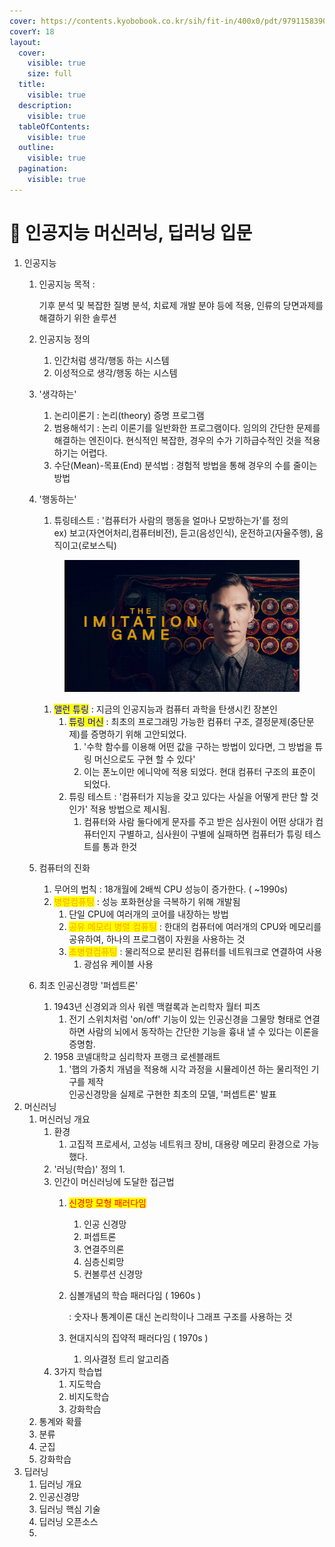 ```yaml
---
cover: https://contents.kyobobook.co.kr/sih/fit-in/400x0/pdt/9791158390419.jpg
coverY: 18
layout:
  cover:
    visible: true
    size: full
  title:
    visible: true
  description:
    visible: true
  tableOfContents:
    visible: true
  outline:
    visible: true
  pagination:
    visible: true
---
```


# 🧠 인공지능 머신러닝, 딥러닝 입문

1. 인공지능
   1.  인공지능 목적 :&#x20;

       기후 분석 및 복잡한 질병 분석, 치료제 개발 분야 등에 적용, 인류의 당면과제를 해결하기 위한 솔루션
   2. 인공지능 정의
      1. 인간처럼 생각/행동 하는 시스템
      2. 이성적으로 생각/행동 하는 시스템
   3. '생각하는'&#x20;
      1. 논리이론기 : 논리(theory) 증명 프로그램
      2. 범용해석기 : 논리 이론기를 일반화한 프로그램이다. 임의의 간단한 문제를 해결하는 엔진이다. 현식적인 복잡한, 경우의 수가 기하급수적인 것을 적용하기는 어렵다.
      3. 수단(Mean)-목표(End) 분석법 : 경험적 방법을 통해 경우의 수를 줄이는 방법
   4.  '행동하는'

       1. 튜링테스트 : '컴퓨터가 사람의 행동을 얼마나 모방하는가'를 정의 \
          ex) 보고(자연어처리,컴퓨터비전), 듣고(음성인식), 운전하고(자율주행), 움직이고(로보스틱)

       <figure><img src="../../.gitbook/assets/image (1) (1) (1) (1) (1) (1).png" alt=""><figcaption></figcaption></figure>



       1. <mark style="color:blue;">앨런 튜링</mark> : 지금의 인공지능과 컴퓨터 과학을 탄생시킨 장본인
          1. <mark style="color:blue;">튜링 머신</mark> : 최초의 프로그래밍 가능한 컴퓨터 구조, 결정문제(중단문제)를 증명하기 위해 고안되었다.
             1. '수학 함수를 이용해 어떤 값을 구하는 방법이 있다면, 그 방법을 튜링 머신으로도 구현 할 수 있다'
             2. 이는 폰노이만 에니악에 적용 되었다. 현대 컴퓨터 구조의 표준이 되었다.
          2. 튜링 테스트 : '컴퓨터가 지능을 갖고 있다는 사실을 어떻게 판단 할 것인가' 적용 방법으로 제시됨.
             1. 컴퓨터와 사람 둘다에게 문자를 주고 받은 심사원이 어떤 상대가 컴퓨터인지 구별하고, 심사원이 구별에 실패하면 컴퓨터가 튜링 테스트를 통과 한것
   5. 컴퓨터의 진화
      1. 무어의 법칙 : 18개월에 2배씩 CPU 성능이 증가한다. ( \~1990s)
      2. <mark style="color:orange;">병렬컴퓨팅</mark> : 성능 포화현상을 극복하기 위해 개발됨
         1. 단일 CPU에 여러개의 코어를 내장하는 방법
         2. <mark style="color:orange;">공유 메모리 병렬 컴퓨팅</mark> : 한대의 컴퓨터에 여러개의 CPU와 메모리를 공유하여, 하나의 프로그램이 자원을 사용하는 것
         3. <mark style="color:orange;">초병렬컴퓨팅</mark> :  물리적으로 분리된 컴퓨터를 네트워크로 연결하여 사용
            1. 광섬유 케이블 사용
   6. 최초 인공신경망 '퍼셉트론'
      1. 1943년 신경외과 의사 워렌 맥컬록과 논리학자 월터 피츠
         1. 전기 스위치처럼 'on/off' 기능이 있는 인공신경을 그물망 형태로 연결하면 사람의 뇌에서 동작하는 간단한 기능을 흉내 낼 수 있다는 이론을 증명함.
      2. 1958 코넬대학교 심리학자 프랭크 로센블래트&#x20;
         1. '햅의 가중치 개념을 적용해 시각 과정을 시뮬레이션 하는 물리적인 기구를 제작\
            인공신경망을 실제로 구현한 최초의 모델,  '퍼셉트론' 발표
2. 머신러닝
   1. 머신러닝 개요
      1. 환경
         1. 고집적 프로세서,  고성능 네트워크 장비,  대용량 메모리 환경으로 가능 했다.
      2. '러닝(학습)' 정의
         1.
      3. 인간이  머신러닝에 도달한 접근법
         1. <mark style="color:red;">신경망 모형 패러다임</mark>
            1. 인공 신경망
            2. 퍼셉트론
            3. 연결주의론
            4. 심층신뢰망
            5. 컨볼루션 신경망
         2.  심볼개념의 학습 패러다임 ( 1960s )

             : 숫자나 통계이론 대신 논리학이나 그래프 구조를 사용하는 것
         3. 현대지식의 집약적 패러다임 ( 1970s )
            1. 의사결정 트리 알고리즘
      4. 3가지 학습법&#x20;
         1. 지도학습
         2. 비지도학습
         3. 강화학습
   2. 통계와 확률
   3. 분류
   4. 군집
   5. 강화학습
3. 딥러닝
   1. 딥러닝 개요
   2. 인공신경망
   3. 딥러닝 핵심 기술
   4. 딥러닝 오픈소스
   5.
